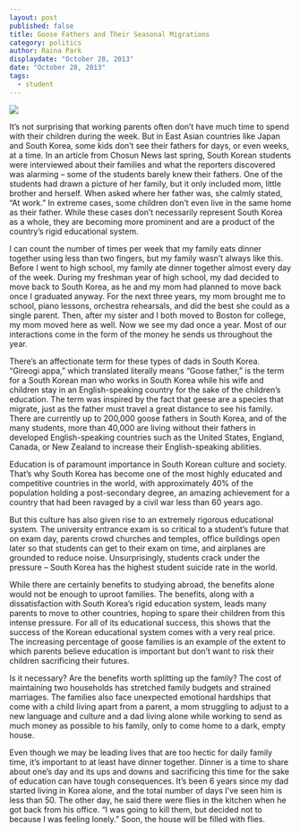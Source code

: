 ```yaml
---
layout: post
published: false
title: Goose Fathers and Their Seasonal Migrations
category: politics
author: Raina Park
displaydate: "October 28, 2013"
date: "October 28, 2013"
tags: 
  - student
---
```


![](http://karthijaygee.files.wordpress.com/2011/01/flok-of-birds-v-formation.jpg)

It’s not surprising that working parents often don’t have much time to spend with their children during the week. But in East Asian countries like Japan and South Korea, some kids don’t see their fathers for days, or even weeks, at a time. In an article from Chosun News last spring, South Korean students were interviewed about their families and what the reporters discovered was alarming – some of the students barely knew their fathers. One of the students had drawn a picture of her family, but it only included mom, little brother and herself. When asked where her father was, she calmly stated, “At work.” In extreme cases, some children don’t even live in the same home as their father. While these cases don’t necessarily represent South Korea as a whole, they are becoming more prominent and are a product of the country’s rigid educational system.

I can count the number of times per week that my family eats dinner together using less than two fingers, but my family wasn’t always like this. Before I went to high school, my family ate dinner together almost every day of the week. During my freshman year of high school, my dad decided to move back to South Korea, as he and my mom had planned to move back once I graduated anyway. For the next three years, my mom brought me to school, piano lessons, orchestra rehearsals, and did the best she could as a single parent. Then, after my sister and I both moved to Boston for college, my mom moved here as well. Now we see my dad once a year. Most of our interactions come in the form of the money he sends us throughout the year.

There’s an affectionate term for these types of dads in South Korea. “Gireogi appa,” which translated literally means “Goose father,” is the term for a South Korean man who works in South Korea while his wife and children stay in an English-speaking country for the sake of the children’s education. The term was inspired by the fact that geese are a species that migrate, just as the father must travel a great distance to see his family. There are currently up to 200,000 goose fathers in South Korea, and of the many students, more than 40,000 are living without their fathers in developed English-speaking countries such as the United States, England, Canada, or New Zealand to increase their English-speaking abilities.

Education is of paramount importance in South Korean culture and society. That’s why South Korea has become one of the most highly educated and competitive countries in the world, with approximately 40% of the population holding a post-secondary degree, an amazing achievement for a country that had been ravaged by a civil war less than 60 years ago. 

But this culture has also given rise to an extremely rigorous educational system. The university entrance exam is so critical to a student’s future that on exam day, parents crowd churches and temples, office buildings open later so that students can get to their exam on time, and airplanes are grounded to reduce noise. Unsurprisingly, students crack under the pressure – South Korea has the highest student suicide rate in the world. 

While there are certainly benefits to studying abroad, the benefits alone would not be enough to uproot families. The benefits, along with a dissatisfaction with South Korea’s rigid education system, leads many parents to move to other countries, hoping to spare their children from this intense pressure. For all of its educational success, this shows that the success of the Korean educational system comes with a very real price. The increasing percentage of goose families is an example of the extent to which parents believe education is important but don’t want to risk their children sacrificing their futures.

Is it necessary? Are the benefits worth splitting up the family? The cost of maintaining two households has stretched family budgets and strained marriages. The families also face unexpected emotional hardships that come with a child living apart from a parent, a mom struggling to adjust to a new language and culture and a dad living alone while working to send as much money as possible to his family, only to come home to a dark, empty house.

Even though we may be leading lives that are too hectic for daily family time, it’s important to at least have dinner together. Dinner is a time to share about one’s day and its ups and downs and sacrificing this time for the sake of education can have tough consequences. It’s been 6 years since my dad started living in Korea alone, and the total number of days I’ve seen him is less than 50. The other day, he said there were flies in the kitchen when he got back from his office. “I was going to kill them, but decided not to because I was feeling lonely.” Soon, the house will be filled with flies.
